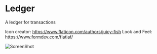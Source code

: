# Ledger
A ledger for transactions

Icon creator: https://www.flaticon.com/authors/juicy-fish
Look and Feel: https://www.formdev.com/flatlaf/

![ScreenShot](https://raw.github.com/Housy5/Ledger/main/LedgerExample.png)
